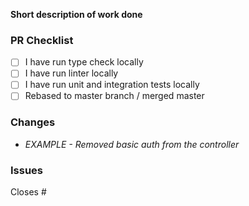 <!--
Thank you for your pull request. Please provide all required information
-->

**Short description of work done**
<!-- e.g. Refactored auth logic as part of the transition to OAuth -->

### PR Checklist
<!-- Remove items that do not apply. For completed items, change [ ] to [x]. -->

- [ ] I have run type check locally
- [ ] I have run linter locally
- [ ] I have run unit and integration tests locally
- [ ] Rebased to master branch / merged master

### Changes
<!-- Please describe all changes made to codebase. -->
- _EXAMPLE - Removed basic auth from the controller_

<!-- ### Example -->
<!-- You can add screenshots or videos to show changed behaviour -->

### Issues
<!-- Use github keyword to close issues that are related to this PR -->

<!-- [REQUIRED] -->
Closes #
